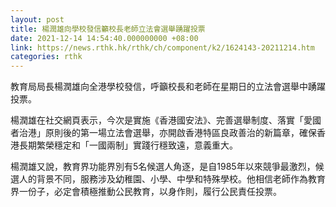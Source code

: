 ```yaml
---
layout: post
title: 楊潤雄向學校發信籲校長老師立法會選舉踴躍投票
date: 2021-12-14 14:54:40.000000000 +08:00
link: https://news.rthk.hk/rthk/ch/component/k2/1624143-20211214.htm
categories: rthk
---
```


教育局局長楊潤雄向全港學校發信，呼籲校長和老師在星期日的立法會選舉中踴躍投票。

楊潤雄在社交網頁表示，今次是實施《香港國安法》、完善選舉制度、落實「愛國者治港」原則後的第一場立法會選舉，亦開啟香港特區良政善治的新篇章，確保香港長期繁榮穩定和「一國兩制」實踐行穩致遠，意義重大。

楊潤雄又說，教育界功能界別有5名候選人角逐，是自1985年以來競爭最激烈，候選人的背景不同，服務涉及幼稚園、小學、中學和特殊學校。他相信老師作為教育界一份子，必定會積極推動公民教育，以身作則，履行公民責任投票。
